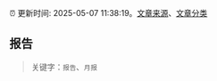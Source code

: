 :alarm_clock: 更新时间: 2025-05-07 11:38:19。[文章来源](/README.md)、[文章分类](/TAGS.md)

## 报告


> 关键字：`报告`、`月报`



